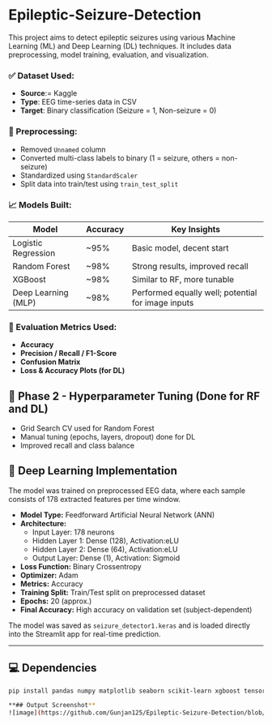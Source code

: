 # Epileptic-Seizure-Detection

This project aims to detect epileptic seizures  using various Machine Learning (ML) and Deep Learning (DL) techniques. It includes data preprocessing, model training, evaluation, and visualization.

### ✅ Dataset Used:
- **Source**:= Kaggle
- **Type**: EEG time-series data in CSV
- **Target**: Binary classification (Seizure = 1, Non-seizure = 0)

### 🔧 Preprocessing:
- Removed `Unnamed` column
- Converted multi-class labels to binary (1 = seizure, others = non-seizure)
- Standardized using `StandardScaler`
- Split data into train/test using `train_test_split`

### 📈 Models Built:
| Model              | Accuracy | Key Insights |
|--------------------|----------|--------------|
| Logistic Regression | ~95%     | Basic model, decent start |
| Random Forest       | ~98%     | Strong results, improved recall |
| XGBoost             | ~98%     | Similar to RF, more tunable |
| Deep Learning (MLP) | ~98%     | Performed equally well; potential for image inputs |

### 🔬 Evaluation Metrics Used:
- **Accuracy**
- **Precision / Recall / F1-Score**
- **Confusion Matrix**
- **Loss & Accuracy Plots (for DL)**

## 🔄 Phase 2 - Hyperparameter Tuning (Done for RF and DL)
- Grid Search CV used for Random Forest
- Manual tuning (epochs, layers, dropout) done for DL
- Improved recall and class balance

## 🧠 Deep Learning Implementation

The model was trained on preprocessed EEG data, where each sample consists of 178 extracted features per time window.

- **Model Type:** Feedforward Artificial Neural Network (ANN)
- **Architecture:**
  - Input Layer: 178 neurons
  - Hidden Layer 1: Dense (128), Activation:eLU
  - Hidden Layer 2: Dense (64), Activation:eLU
  - Output Layer: Dense (1), Activation: Sigmoid
- **Loss Function:** Binary Crossentropy
- **Optimizer:** Adam
- **Metrics:** Accuracy
- **Training Split:** Train/Test split on preprocessed dataset
- **Epochs:** 20 (approx.)
- **Final Accuracy:** High accuracy on validation set (subject-dependent)

The model was saved as `seizure_detector1.keras` and is loaded directly into the Streamlit app for real-time prediction.

---

## 💻 Dependencies

```bash
pip install pandas numpy matplotlib seaborn scikit-learn xgboost tensorflow streamlit

**## Output Screenshot**
![image](https://github.com/Gunjan125/Epileptic-Seizure-Detection/blob/4d8f650c6153e2d3c4719c73906aedc289a725d2/Screenshot%202025-06-28%20164740.png)



